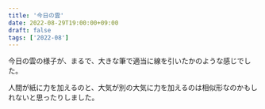 ```yaml
---
title: '今日の雲'
date: 2022-08-29T19:00:00+09:00
draft: false
tags: ['2022-08']
---
```


今日の雲の様子が、まるで、大きな筆で適当に線を引いたかのような感じでした。

人間が紙に力を加えるのと、大気が別の大気に力を加えるのは相似形なのかもしれないと思ったりしました。
